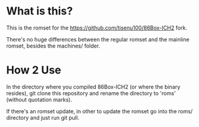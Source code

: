 # What is this?
This is the romset for the https://github.com/tisenu100/86Box-ICH2 fork.

There's no huge differences between the regular romset and the mainline romset, besides the machines/ folder.

# How 2 Use
In the directory where you compiled 86Box-ICH2 (or where the binary resides), git clone this repository and rename the directory to 'roms' (without quotation marks).

If there's an romset update, in other to update the romset go into the roms/ directory and just run git pull.
